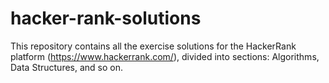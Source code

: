 # hacker-rank-solutions
This repository contains all the exercise solutions for the HackerRank platform (https://www.hackerrank.com/), divided into sections: Algorithms, Data Structures, and so on.

